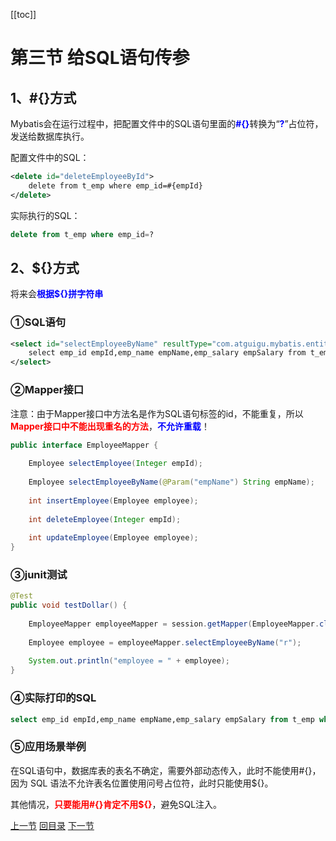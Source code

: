 [[toc]]

# 第三节 给SQL语句传参

## 1、#{}方式

Mybatis会在运行过程中，把配置文件中的SQL语句里面的<span style="color:blue;font-weight:bold;">#{}</span>转换为“<span style="color:blue;font-weight:bold;">?</span>”占位符，发送给数据库执行。



配置文件中的SQL：

```xml
<delete id="deleteEmployeeById">
    delete from t_emp where emp_id=#{empId}
</delete>
```



实际执行的SQL：

```sql
delete from t_emp where emp_id=?
```



## 2、${}方式

将来会<span style="color:blue;font-weight:bold;">根据${}拼字符串</span>



### ①SQL语句

```xml
<select id="selectEmployeeByName" resultType="com.atguigu.mybatis.entity.Employee">
    select emp_id empId,emp_name empName,emp_salary empSalary from t_emp where emp_name like '%${empName}%'
</select>
```



### ②Mapper接口

注意：由于Mapper接口中方法名是作为SQL语句标签的id，不能重复，所以<span style="color:red;font-weight:bold;">Mapper接口中不能出现重名的方法</span>，<span style="color:blue;font-weight:bold;">不允许重载</span>！

```java
public interface EmployeeMapper {
    
    Employee selectEmployee(Integer empId);
    
    Employee selectEmployeeByName(@Param("empName") String empName);
    
    int insertEmployee(Employee employee);
    
    int deleteEmployee(Integer empId);
    
    int updateEmployee(Employee employee);
}
```



### ③junit测试

```java
@Test
public void testDollar() {
    
    EmployeeMapper employeeMapper = session.getMapper(EmployeeMapper.class);
    
    Employee employee = employeeMapper.selectEmployeeByName("r");
    
    System.out.println("employee = " + employee);
}
```



### ④实际打印的SQL

```sql
select emp_id empId,emp_name empName,emp_salary empSalary from t_emp where emp_name like '%r%'
```



### ⑤应用场景举例

在SQL语句中，数据库表的表名不确定，需要外部动态传入，此时不能使用#{}，因为 SQL 语法不允许表名位置使用问号占位符，此时只能使用${}。<br/>

其他情况，<span style="color:red;font-weight:bold;">只要能用#{}肯定不用${}</span>，避免SQL注入。



[上一节](verse02.html) [回目录](index.html) [下一节](verse04.html)
